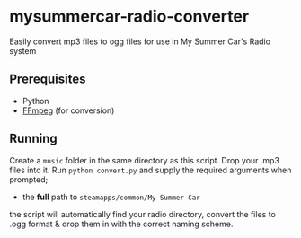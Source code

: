 # mysummercar-radio-converter

Easily convert mp3 files to ogg files for use in My Summer Car's Radio system

## Prerequisites

- Python
- [FFmpeg](https://ffmpeg.org) (for conversion)

## Running

Create a `music` folder in the same directory as this script. Drop your .mp3 files into it. Run `python convert.py` and supply the required arguments when prompted;

- the **full** path to `steamapps/common/My Summer Car`

the script will automatically find your radio directory, convert the files to .ogg format & drop them in with the correct naming scheme.

